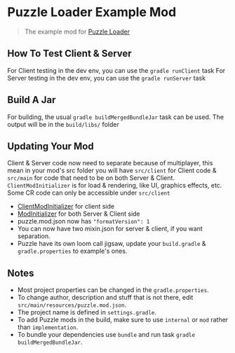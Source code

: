 # Puzzle Loader Example Mod
> The example mod for [Puzzle Loader](https://github.com/PuzzleLoader/PuzzleLoader)

## How To Test Client & Server
For Client testing in the dev env, you can use the `gradle runClient` task
For Server testing in the dev env, you can use the `gradle runServer` task

## Build A Jar
For building, the usual `gradle buildMergedBundleJar` task can be used. The output will be in the `build/libs/` folder

## Updating Your Mod
Client & Server code now need to separate because of multiplayer, this mean in your mod's src folder you will have `src/client` for Client code & `src/main` for code that need to be on both Server & Client. `ClientModInitializer` is for load & rendering, like UI, graphics effects, etc. Some CR code can only be accessible under `src/client`
- [ClientModInitializer]() for client side
- [ModInitializer]() for both Server & Client side
- puzzle.mod.json now has `"formatVersion": 1`
- You can now have two mixin.json for server & client, if you want separation.
- Puzzle have its own loom call jigsaw, update your `build.gradle` & `gradle.properties` to example's ones.

## Notes
- Most project properties can be changed in the `gradle.properties`.
- To change author, description and stuff that is not there, edit `src/main/resources/puzzle.mod.json`.
- The project name is defined in `settings.gradle`.
- To add Puzzle mods in the build, make sure to use `internal` or `mod` rather than `implementation`.
- To bundle your dependencies use `bundle` and run task `gradle buildMergedBundleJar`.